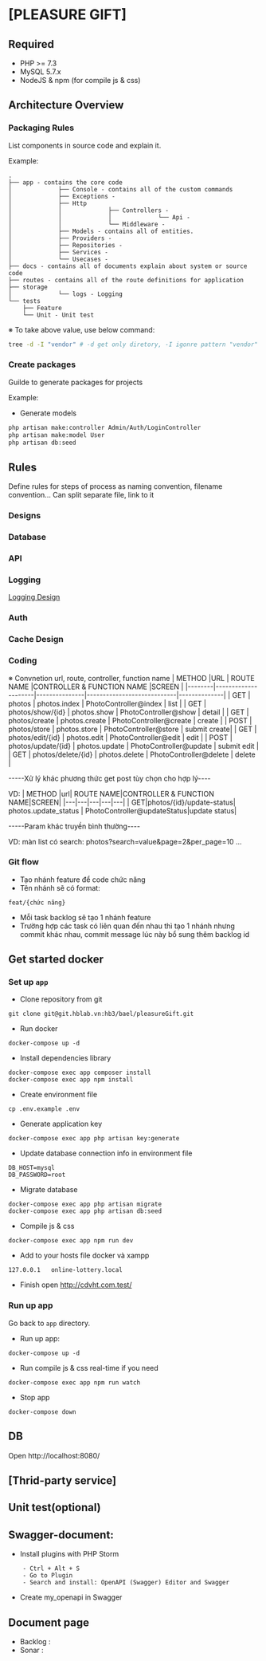 # [PLEASURE GIFT]

## Required

- PHP >= 7.3
- MySQL 5.7.x
- NodeJS & npm (for compile js & css)

## Architecture Overview

### Packaging Rules

List components in source code and explain it.

Example:

```
.
├── app - contains the core code
│             ├── Console - contains all of the custom commands
│             ├── Exceptions -
│             ├── Http
│             │             ├── Controllers -
│             │             │             └── Api -
│             │             └── Middleware -
│             ├── Models - contains all of entities.
│             ├── Providers -
│             ├── Repositories -
│             ├── Services -
│             └── Usecases -
├── docs - contains all of documents explain about system or source code
├── routes - contains all of the route definitions for application
├── storage
│             └── logs - Logging
└── tests
    ├── Feature
    └── Unit - Unit test

```

※ To take above value, use below command:

```bash
tree -d -I "vendor" # -d get only diretory, -I igonre pattern "vendor"
```

### Create packages

Guilde to generate packages for projects

Example:

- Generate models

```bash
php artisan make:controller Admin/Auth/LoginController
php artisan make:model User
php artisan db:seed
```
## Rules
Define rules for steps of process as naming convention, filename convention...
Can split separate file, link to it
### Designs

### Database

### API

### Logging
[Logging Design](./docs/logging.md)

### Auth

### Cache Design

### Coding
※ Convnetion url, route, controller, function  name
| METHOD |URL                  | ROUTE NAME    |CONTROLLER & FUNCTION NAME  |SCREEN        |
|--------|---------------------|---------------|----------------------------|--------------|
| GET    | photos              | photos.index  | PhotoController@index      | list         |
| GET    | photos/show/{id}    | photos.show   | PhotoController@show       | detail       |
| GET    | photos/create       | photos.create | PhotoController@create     | create       |
| POST   | photos/store        | photos.store  | PhotoController@store      | submit create|
| GET    | photos/edit/{id}    | photos.edit   | PhotoController@edit       | edit         |
| POST   | photos/update/{id}  | photos.update | PhotoController@update     | submit edit  |
| GET    | photos/delete/{id}  | photos.delete | PhotoController@delete     | delete       |

-----Xử lý khác phương thức get post tùy chọn cho hợp lý----

VD:
| METHOD |url| ROUTE NAME|CONTROLLER & FUNCTION NAME|SCREEN|
|---|---|---|---|---|
| GET|photos/{id}/update-status| photos.update_status | PhotoController@updateStatus|update status|

-----Param khác truyền bình thường----

VD: màn list có search: photos?search=value&page=2&per_page=10
...

### Git flow
- Tạo nhánh feature để code chức năng
- Tên nhánh sẽ có format:
```console
feat/{chức năng}
```
- Mỗi task backlog sẽ tạo 1 nhánh feature
- Trường hợp các task có liên quan đến nhau thì tạo 1 nhánh nhưng commit khác nhau, commit message lúc này bổ sung thêm backlog id

## Get started docker

### Set up `app` 

- Clone repository from git

```console
git clone git@git.hblab.vn:hb3/bael/pleasureGift.git
```

- Run docker

```console
docker-compose up -d
```

- Install dependencies library

```console
docker-compose exec app composer install
docker-compose exec app npm install
```

- Create environment file

```console
cp .env.example .env
```

- Generate application key

```console
docker-compose exec app php artisan key:generate
```

- Update database connection info in environment file

```console
DB_HOST=mysql
DB_PASSWORD=root
```

- Migrate database

```console
docker-compose exec app php artisan migrate
docker-compose exec app php artisan db:seed
```

- Compile js & css

```console
docker-compose exec app npm run dev
```

- Add to your hosts file docker và xampp

```console
127.0.0.1	online-lottery.local
```

- Finish open http://cdvht.com.test/
### Run up app

Go back to `app` directory.

- Run up app:

```console
docker-compose up -d
```

- Run compile js & css real-time if you need

```console
docker-compose exec app npm run watch
```

- Stop app

```console
docker-compose down
```

## DB

Open http://localhost:8080/

## [Thrid-party service]

## Unit test(optional)

## Swagger-document:
- Install plugins with PHP Storm
```
    - Ctrl + Alt + S
    - Go to Plugin
    - Search and install: OpenAPI (Swagger) Editor and Swagger
```
- Create my_openapi in Swagger

## Document page

- Backlog :
- Sonar : 
